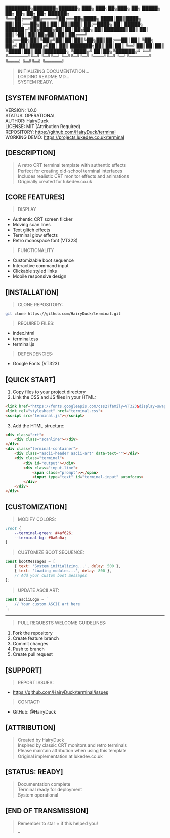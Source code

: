 ████████╗███████╗██████╗ ███╗   ███╗██╗███╗   ██╗ █████╗ ██╗         ██╗   ██╗ ██╗    ██████╗ 
╚══██╔══╝██╔════╝██╔══██╗████╗ ████║██║████╗  ██║██╔══██╗██║         ██║   ██║███║   ██╔═████╗
   ██║   █████╗  ██████╔╝██╔████╔██║██║██╔██╗ ██║███████║██║         ██║   ██║╚██║   ██║██╔██║
   ██║   ██╔══╝  ██╔══██╗██║╚██╔╝██║██║██║╚██╗██║██╔══██║██║         ╚██╗ ██╔╝ ██║   ████╔╝██║
   ██║   ███████╗██║  ██║██║ ╚═╝ ██║██║██║ ╚████║██║  ██║███████╗     ╚████╔╝  ██║██╗╚██████╔╝
   ╚═╝   ╚══════╝╚═╝  ╚═╝╚═╝     ╚═╝╚═╝╚═╝  ╚═══╝╚═╝  ╚═╝╚══════╝      ╚═══╝   ╚═╝╚═╝ ╚═════╝ 

> INITIALIZING DOCUMENTATION...  
> LOADING README.MD...  
> SYSTEM READY.  

[SYSTEM INFORMATION]
-------------------
VERSION: 1.0.0  
STATUS: OPERATIONAL  
AUTHOR: HairyDuck  
LICENSE: MIT (Attribution Required)  
REPOSITORY: https://github.com/HairyDuck/terminal  
WORKING DEMO: https://projects.lukedev.co.uk/terminal  

[DESCRIPTION]
------------
> A retro CRT terminal template with authentic effects  
> Perfect for creating old-school terminal interfaces  
> Includes realistic CRT monitor effects and animations  
> Originally created for lukedev.co.uk  

[CORE FEATURES]
--------------
> DISPLAY
  - Authentic CRT screen flicker
  - Moving scan lines
  - Text glitch effects
  - Terminal glow effects
  - Retro monospace font (VT323)

> FUNCTIONALITY
  - Customizable boot sequence
  - Interactive command input
  - Clickable styled links
  - Mobile responsive design

[INSTALLATION]
-------------
> CLONE REPOSITORY:
```bash
git clone https://github.com/HairyDuck/terminal.git
```

> REQUIRED FILES:
  - index.html
  - terminal.css
  - terminal.js

> DEPENDENCIES:
  - Google Fonts (VT323)

[QUICK START]
------------
1. Copy files to your project directory
2. Link the CSS and JS files in your HTML:
```html
<link href="https://fonts.googleapis.com/css2?family=VT323&display=swap" rel="stylesheet">
<link rel="stylesheet" href="terminal.css">
<script src="terminal.js"></script>
```

3. Add the HTML structure:
```html
<div class="crt">
    <div class="scanline"></div>
</div>
<div class="terminal-container">
    <div class="ascii-header ascii-art" data-text=""></div>
    <div class="terminal">
        <div id="output"></div>
        <div class="input-line">
            <span class="prompt">></span>
            <input type="text" id="terminal-input" autofocus>
        </div>
    </div>
</div>
```

[CUSTOMIZATION]
--------------
> MODIFY COLORS:
```css
:root {
    --terminal-green: #4af626;
    --terminal-bg: #0a0a0a;
}
```

> CUSTOMIZE BOOT SEQUENCE:
```javascript
const bootMessages = [
    { text: 'System initializing...', delay: 500 },
    { text: 'Loading modules...', delay: 800 },
    // Add your custom boot messages
];
```

> UPDATE ASCII ART:
```javascript
const asciiLogo = `
    // Your custom ASCII art here
`;
```

-------------
> PULL REQUESTS WELCOME
> GUIDELINES:
  1. Fork the repository
  2. Create feature branch
  3. Commit changes
  4. Push to branch
  5. Create pull request

[SUPPORT]
---------
> REPORT ISSUES:
  - https://github.com/HairyDuck/terminal/issues
> CONTACT:
  - GitHub: @HairyDuck

[ATTRIBUTION]
------------
> Created by HairyDuck  
> Inspired by classic CRT monitors and retro terminals  
> Please maintain attribution when using this template  
> Original implementation at lukedev.co.uk  

[STATUS: READY]
--------------
> Documentation complete  
> Terminal ready for deployment  
> System operational  

[END OF TRANSMISSION]
--------------------
> Remember to star ⭐ if this helped you!  
> _
